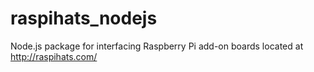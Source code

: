# raspihats_nodejs
Node.js package for interfacing Raspberry Pi add-on boards located at http://raspihats.com/ 
